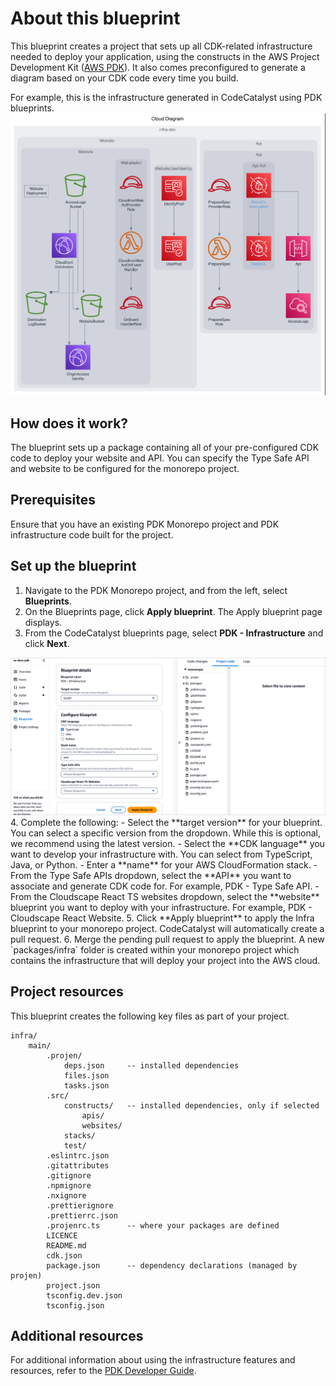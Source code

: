 # About this blueprint

This blueprint creates a project that sets up all CDK-related infrastructure needed to deploy your application, using the constructs in the AWS Project Development Kit ([AWS PDK](https://aws.github.io/aws-pdk/)). It also comes preconfigured to generate a diagram based on your CDK code every time you build.

For example, this is the infrastructure generated in CodeCatalyst using PDK blueprints.
<img src="https://github.com/awslabs/codecatalyst-blueprints-for-aws-pdk/blob/main/blueprints/infra/assets/infra-generated-diagram.png"/>

## How does it work?

The blueprint sets up a package containing all of your pre-configured CDK code to deploy your website and API. You can specify the Type Safe API and website to be configured for the monorepo project.

## Prerequisites

Ensure that you have an existing PDK Monorepo project and PDK infrastructure code built for the project.

## Set up the blueprint

1. Navigate to the PDK Monorepo project, and from the left, select **Blueprints**.
2. On the Blueprints page, click **Apply blueprint**. The Apply blueprint page displays.
3. From the CodeCatalyst blueprints page, select **PDK - Infrastructure** and click **Next**.
<img src="https://github.com/awslabs/codecatalyst-blueprints-for-aws-pdk/blob/main/blueprints/infra/assets/apply-infra-blueprint.png?raw=true"/>
4. Complete the following:
    - Select the **target version** for your blueprint. You can select a specific version from the dropdown. While this is optional, we recommend using the latest version.
    - Select the **CDK language** you want to develop your infrastructure with. You can select from TypeScript, Java, or Python.
    - Enter a **name** for your AWS CloudFormation stack.
    - From the Type Safe APIs dropdown, select the **API** you want to associate and generate CDK code for. For example, PDK - Type Safe API.
    - From the Cloudscape React TS websites dropdown, select the **website** blueprint you want to deploy with your infrastructure. For example, PDK - Cloudscape React Website.
5. Click **Apply blueprint** to apply the Infra blueprint to your monorepo project. CodeCatalyst will automatically create a pull request.
6. Merge the pending pull request to apply the blueprint. A new `packages/infra` folder is created within your monorepo project which contains the infrastructure that will deploy your project into the AWS cloud.

## Project resources

This blueprint creates the following key files as part of your project.

```text
infra/
    main/
        .projen/   
            deps.json     -- installed dependencies
            files.json    
            tasks.json    
        .src/   
            constructs/   -- installed dependencies, only if selected
                apis/
                websites/
            stacks/
            test/
        .eslintrc.json    
        .gitattributes    
        .gitignore        
        .npmignore        
        .nxignore         
        .prettierignore   
        .prettierrc.json  
        .projenrc.ts      -- where your packages are defined
        LICENCE           
        README.md         
        cdk.json          
        package.json      -- dependency declarations (managed by projen)
        project.json      
        tsconfig.dev.json
        tsconfig.json     
```

## Additional resources

For additional information about using the infrastructure features and resources, refer to the [PDK Developer Guide](https://aws.github.io/aws-pdk/developer_guides/infrastructure/index.html).
